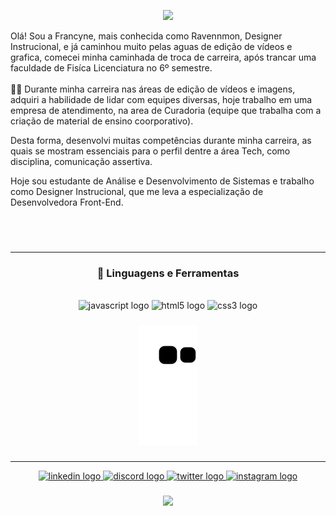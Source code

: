 <div align="center">
<p>
  <img src= "https://cdn.discordapp.com/attachments/1054148317782745149/1163183782120128532/Hello_1.png?ex=653ea650&is=652c3150&hm=4389326f8aa669fd8d56e7bc584deced4c141015a0878dc6f7df28f0dd7cb094&"  />
</p>
</div>
Olá! Sou a Francyne, mais conhecida como Ravennmon, Designer Instrucional, e já caminhou muito pelas aguas de edição de vídeos e grafica, comecei minha caminhada de troca de carreira, após trancar uma faculdade de Fisíca Licenciatura no 6º semestre. 
<br>
<br>
👩‍💻 Durante minha carreira nas áreas de edição de vídeos e imagens, adquiri a habilidade de lidar com equipes diversas, hoje trabalho em uma empresa de atendimento, na area de Curadoria (equipe que trabalha com a criação de material de ensino coorporativo).

Desta forma, desenvolvi muitas competências durante minha carreira, as quais se mostram essenciais para o perfil dentre a área Tech, como disciplina, comunicação assertiva.

Hoje sou estudante de Análise e Desenvolvimento de Sistemas e trabalho como Designer Instrucional, que me leva a especialização de Desenvolvedora Front-End.

<br>
<br>
</p>

###

<hr>
<h3 align="center"> 🤖 Linguagens e Ferramentas</h3>
<br>

<div align="center">
  <img src="https://cdn.jsdelivr.net/gh/devicons/devicon/icons/javascript/javascript-original.svg" height="40" width="52" alt="javascript logo"  />
  <img src="https://cdn.jsdelivr.net/gh/devicons/devicon/icons/html5/html5-original.svg" height="40" width="52" alt="html5 logo"  />
  <img src="https://cdn.jsdelivr.net/gh/devicons/devicon/icons/css3/css3-original.svg" height="40" width="52" alt="css3 logo"  />
</div>

###


<div align="center">
 
  ![snake gif](https://github.com/yasmindematos/yasmindematos/blob/output/github-contribution-grid-snake.svg)
  
</div>

###
<hr>
<div align="center">
  <a href="https://www.linkedin.com/in/francyne-aparecida-leocadio-ramos-ba98bb128/" target="_blank">
    <img src="https://raw.githubusercontent.com/maurodesouza/profile-readme-generator/master/src/assets/icons/social/linkedin/default.svg" width="52" height="40" alt="linkedin logo"  />
  </a>
  <a href="mechamadeyaz" target="_blank">
    <img src="https://raw.githubusercontent.com/maurodesouza/profile-readme-generator/master/src/assets/icons/social/discord/default.svg" width="52" height="40" alt="discord logo"  />
  </a>
  <a href="https://twitter.com/ravennmon" target="_blank">
    <img src="https://raw.githubusercontent.com/maurodesouza/profile-readme-generator/master/src/assets/icons/social/twitter/default.svg" width="52" height="40" alt="twitter logo"  />
  </a>
  <a href="https://instagram.com/ravennmon" target="_blank">
    <img src="https://raw.githubusercontent.com/maurodesouza/profile-readme-generator/master/src/assets/icons/social/instagram/default.svg" width="52" height="40" alt="instagram logo"  />
  </a>
</div>

###

<div align="center">
  <img src="https://profile-counter.glitch.me/ravennmon/count.svg?"  />
</div>

###


